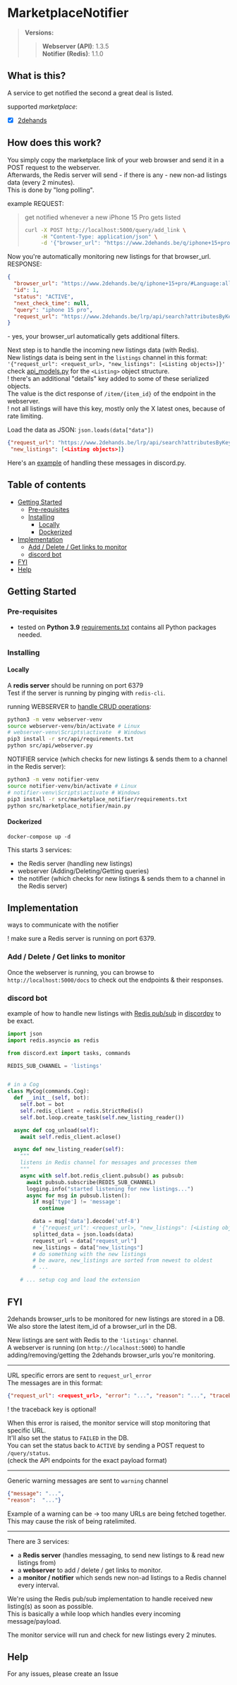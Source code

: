 # MarketplaceNotifier
>**Versions:**  
>> **Webserver (API)**: 1.3.5  
>> **Notifier (Redis)**: 1.1.0

## What is this?
A service to get notified the second a great deal is listed.  

supported *marketplace*:
- [x] [2dehands](https://www.2dehands.be)

## How does this work?
You simply copy the marketplace link of your web browser and send it in a POST request to the webserver.  
Afterwards, the Redis server will send - if there is any - new non-ad listings data (every 2 minutes).  
This is done by "long polling".  

example REQUEST:  
> get notified whenever a new iPhone 15 Pro gets listed
> ```sh
> curl -X POST http://localhost:5000/query/add_link \
>      -H "Content-Type: application/json" \
>      -d '{"browser_url": "https://www.2dehands.be/q/iphone+15+pro/"}'
> ```

Now you're automatically monitoring new listings for that browser_url.  
RESPONSE:
```json
{
  "browser_url": "https://www.2dehands.be/q/iphone+15+pro/#Language:all-languages|offeredSince:Gisteren|sortBy:SORT_INDEX|sortOrder:DECREASING",
  "id": 1,
  "status": "ACTIVE",
  "next_check_time": null,
  "query": "iphone 15 pro",
  "request_url": "https://www.2dehands.be/lrp/api/search?attributesByKey%5B%5D=Language%3Aall-languages&attributesByKey%5B%5D=offeredSince%3AGisteren&limit=100&offset=0&sortBy=SORT_INDEX&sortOrder=DECREASING&viewOptions=list-view&query=iphone+15+pro"
}
```
\- yes, your browser_url automatically gets additional filters.


Next step is to handle the incoming new listings data (with Redis).  
New listings data is being sent in the `listings` channel in this format:     
`'{"request_url": <request_url>, "new_listings": [<Listing objects>]}'`  
check [api_models.py](src/misc/api_models.py) for the `<Listing>` object structure.  
! there's an additional "details" key added to some of these serialized objects.  
The value is the dict response of `/item/{item_id}` of the endpoint in the webserver.  
! not all listings will have this key, mostly only the X latest ones, because of rate limiting.  

Load the data as JSON:
`json.loads(data["data"])`
```json
{"request_url": "https://www.2dehands.be/lrp/api/search?attributesByKey%5B%5D=Language%3Aall-languages&attributesByKey%5B%5D=offeredSince%3AGisteren&limit=100&offset=0&sortBy=SORT_INDEX&sortOrder=DECREASING&viewOptions=list-view&query=iphone+15+pro", 
 "new_listings": [<Listing objects>]}
```

Here's an [example](#discord-bot) of handling these messages in discord.py.

## Table of contents

* [Getting Started](#getting-started)
  * [Pre-requisites](#pre-requisites)
  * [Installing](#installing)
    * [Locally](#locally)
    * [Dockerized](#dockerized)
* [Implementation](#implementation)
  * [Add / Delete / Get links to monitor](#add--delete--get-links-to-monitor)
  * [discord bot](#discord-bot)
* [FYI](#fyi)
* [Help](#help)


## Getting Started
### Pre-requisites
* tested on **Python 3.9**
  [requirements.txt](src/marketplace_notifier/requirements.txt) contains all Python packages needed.

### Installing
#### Locally
A **redis server** should be running on port 6379  
Test if the server is running by pinging with `redis-cli`.

running WEBSERVER to [handle CRUD operations](#implementation):  
```sh
python3 -m venv webserver-venv
source webserver-venv/bin/activate # Linux
# webserver-venv\Scripts\activate  # Windows
pip3 install -r src/api/requirements.txt
python src/api/webserver.py
```

NOTIFIER service (which checks for new listings & sends them to a channel in the Redis server):  
```sh
python3 -m venv notifier-venv
source notifier-venv/bin/activate # Linux
# notifier-venv\Scripts\activate # Windows 
pip3 install -r src/marketplace_notifier/requirements.txt
python src/marketplace_notifier/main.py
```

#### Dockerized
```shell
docker-compose up -d
```

This starts 3 services:
- the Redis server (handling new listings)
- webserver (Adding/Deleting/Getting queries)
- the notifier (which checks for new listings & sends them to a channel in the Redis server)

## Implementation
ways to communicate with the notifier  

! make sure a Redis server is running on port 6379. 
### Add / Delete / Get links to monitor
Once the webserver is running, you can browse to `http://localhost:5000/docs` to check out the endpoints & their responses.

### discord bot
example of how to handle new listings with [Redis pub/sub](https://redis-py.readthedocs.io/en/stable/advanced_features.html#publish-subscribe) in [discordpy](https://discordpy.readthedocs.io/en/stable/) to be exact.

```python
import json
import redis.asyncio as redis

from discord.ext import tasks, commands

REDIS_SUB_CHANNEL = 'listings'


# in a Cog
class MyCog(commands.Cog):
  def __init__(self, bot):
    self.bot = bot
    self.redis_client = redis.StrictRedis()
    self.bot.loop.create_task(self.new_listing_reader())

  async def cog_unload(self):
    await self.redis_client.aclose()

  async def new_listing_reader(self):
    """
    listens in Redis channel for messages and processes them
    """
    async with self.bot.redis_client.pubsub() as pubsub:
      await pubsub.subscribe(REDIS_SUB_CHANNEL)
      logging.info("started listening for new listings...")
      async for msg in pubsub.listen():
        if msg['type'] != 'message':
          continue

        data = msg['data'].decode('utf-8')
        # '{"request_url": <request_url>, "new_listings": [<Listing objects>]}'
        splitted_data = json.loads(data)
        request_url = data["request_url"]
        new_listings = data["new_listings"]
        # do something with the new listings
        # be aware, new_listings are sorted from newest to oldest
        # ...

    # ... setup cog and load the extension
```

## FYI
2dehands browser_urls to be monitored for new listings are stored in a DB.  
We also store the latest item_id of a browser_url in the DB.  

New listings are sent with Redis to the `'listings'` channel.  
A webserver is running (on `http://localhost:5000`) to handle adding/removing/getting the 2dehands browser_urls you're monitoring.

---

URL specific errors are sent to `request_url_error`  
The messages are in this format:  
```json
{"request_url": <request_url>, "error": "...", "reason": "...", "traceback": "..."}
```
! the traceback key is optional!  

When this error is raised, the monitor service will stop monitoring that specific URL.  
It'll also set the status to `FAILED` in the DB.  
You can set the status back to `ACTIVE` by sending a POST request to `/query/status`.  
(check the API endpoints for the exact payload format)

---

Generic warning messages are sent to `warning` channel  
```json
{"message": "...",
"reason":  "..."}
```
Example of a warning can be -> too many URLs are being fetched together.  
This may cause the risk of being ratelimited.

---
There are 3 services:
- a **Redis server** (handles messaging, to send new listings to & read new listings from)
- a **webserver** to add / delete / get links to monitor.
- a **monitor / notifier** which sends new non-ad listings to a Redis channel every interval. 

We're using the Redis pub/sub implementation to handle received new listing(s) as soon as possible.  
This is basically a while loop which handles every incoming message/payload.

The monitor service will run and check for new listings every 2 minutes.
## Help

For any issues, please create an Issue

